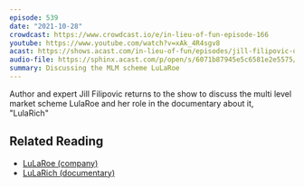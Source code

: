 ```yaml
---
episode: 539
date: "2021-10-28"
crowdcast: https://www.crowdcast.io/e/in-lieu-of-fun-episode-166
youtube: https://www.youtube.com/watch?v=xAk_4R4sgv8
acast: https://shows.acast.com/in-lieu-of-fun/episodes/jill-filipovic-on-lularoe
audio-file: https://sphinx.acast.com/p/open/s/6071b87945e5c6581e2e5575/e/618af277d86fa20011ef6200/media.mp3
summary: Discussing the MLM scheme LuLaRoe
---
```

Author and expert Jill Filipovic returns to the show to discuss the multi level market scheme LulaRoe and her role in the documentary about it, "LulaRich"

## Related Reading

- [LuLaRoe (company)](https://en.wikipedia.org/wiki/LuLaRoe)
- [LuLaRich (documentary)](https://en.wikipedia.org/wiki/LuLaRich)
